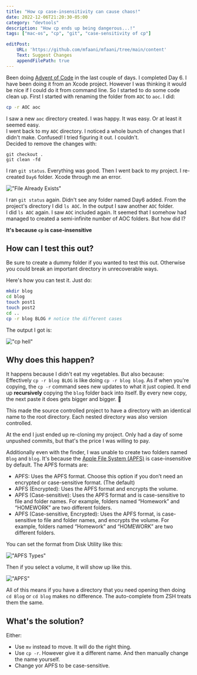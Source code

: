 ```yaml
---
title: "How cp case-insensitivity can cause chaos!"
date: 2022-12-06T21:20:30-05:00
category: "devtools"
description: "How cp ends up being dangerous...!"
tags: ["mac-os", "cp", "git", "case-sensitivity of cp"]

editPost:
    URL: 'https://github.com/mfaani/mfaani/tree/main/content'
    Text: Suggest Changes
    appendFilePath: true
---
```


Been doing [Advent of Code](https://adventofcode.com) in the last couple of days. I completed Day 6. I have been doing it from an Xcode project. However I was thinking it would be nice if I could do it from command line. So I started to do some code clean up. First I started with renaming the folder from `AOC` to `aoc`. I did: 

```bash
cp -r AOC aoc
```

I saw a new `aoc` directory created. I was happy. It was easy. Or at least it seemed easy.  
I went back to my `AOC` directory. I noticed a whole bunch of changes that I didn't make. Confused! I tried figuring it out. I couldn't.  
Decided to remove the changes with:

```
git checkout .
git clean -fd
```

I ran `git status`. Everything was good. Then I went back to my project. I re-created `Day6` folder. Xcode through me an error.

!["File Already Exists"](/xcode-path-already-exists.png)

I ran `git status` again. Didn't see any folder named Day6 added. From the project's directory I did `ls AOC`. In the output I saw another `AOC` folder.  
I did `ls AOC` again. I saw `AOC` included again. It seemed that I somehow had managed to created a semi-infinite number of AOC folders. But how did I?

**It's because `cp` is case-insensitive**

## How can I test this out?

Be sure to create a dummy folder if you wanted to test this out. Otherwise you could break an important directory in unrecoverable ways.

Here's how you can test it. Just do: 

```bash
mkdir blog
cd blog
touch post1
touch post2
cd ..
cp -r blog BLOG # notice the different cases
```

The output I got is: 

!["cp hell"](/cp-hell.png)

## Why does this happen? 
It happens because I didn't eat my vegetables. But also because:  
Effectively `cp -r blog BLOG` is like doing `cp -r blog blog`. 
As if when you're copying, the `cp -r` command sees new updates to what it just copied. It end up **recursively** copying the `blog` folder back into itself. By every new copy, the next paste it does gets bigger and bigger. 🤷

This made the source controlled project to have a directory with an identical name to the root directory. Each nested directory was also version controlled. 

At the end I just ended up re-cloning my project. Only had a day of some unpushed commits, but that's the price I was willing to pay. 

Additionally even with the finder, I was unable to create two folders named `Blog` and `blog`. It's because the [Apple File System (APFS)](https://support.apple.com/guide/disk-utility/file-system-formats-dsku19ed921c/mac) is case-insensitive by default. The APFS formats are: 

- APFS: Uses the APFS format. Choose this option if you don’t need an encrypted or case-sensitive format. (The default)
- APFS (Encrypted): Uses the APFS format and encrypts the volume.
- APFS (Case-sensitive): Uses the APFS format and is case-sensitive to file and folder names. For example, folders named “Homework” and “HOMEWORK” are two different folders.
- APFS (Case-sensitive, Encrypted): Uses the APFS format, is case-sensitive to file and folder names, and encrypts the volume. For example, folders named “Homework” and “HOMEWORK” are two different folders.

You can set the format from Disk Utility like this: 

!["APFS Types"](/add-apfs-volume.png)

Then if you select a volume, it will show up like this.

!["APFS"](/APFS.jpg "Shows the encrypted and case-sensitive formats. You can add/view from 'Disk Utility'")

All of this means if you have a directory that you need opening then doing `cd Blog` or `cd blog` makes no difference. The auto-complete from ZSH treats them the same.

## What's the solution? 
Either: 
- Use `mv` instead to move. It will do the right thing.
- Use `cp -r`. However give it a different name. And then manually change the name yourself. 
- Change yor APFS to be case-sensitive. 
